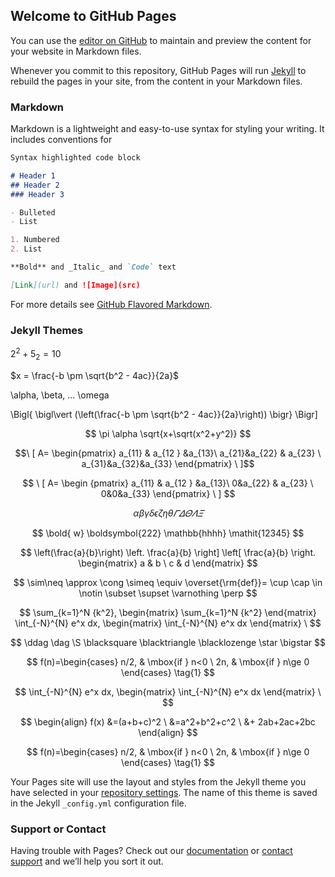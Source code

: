 ## Welcome to GitHub Pages

You can use the [editor on GitHub](https://github.com/xiaoizhang/MIMO-CMA-OPtisystem/edit/gh-pages/index.md) to maintain and preview the content for your website in Markdown files.

Whenever you commit to this repository, GitHub Pages will run [Jekyll](https://jekyllrb.com/) to rebuild the pages in your site, from the content in your Markdown files.

### Markdown

Markdown is a lightweight and easy-to-use syntax for styling your writing. It includes conventions for

```markdown
Syntax highlighted code block

# Header 1
## Header 2
### Header 3

- Bulleted
- List

1. Numbered
2. List

**Bold** and _Italic_ and `Code` text

[Link](url) and ![Image](src)
```

For more details see [GitHub Flavored Markdown](https://guides.github.com/features/mastering-markdown/).

### Jekyll Themes
$2^2+5_2=10$

$x = \frac{-b \pm \sqrt{b^2 - 4ac}}{2a}$

\alpha, \beta, ... \omega

\Bigl{ \bigl\vert (\left(\frac{-b \pm \sqrt{b^2 - 4ac}}{2a}\right)) \bigr} \Bigr]

$$ \pi \alpha \sqrt{x+\sqrt(x^2+y^2)} $$

$$\ [ A= \begin{pmatrix} a_{11} & a_{12 } &a_{13}\ a_{21}&a_{22} & a_{23} \ a_{31}&a_{32}&a_{33} \end{pmatrix} \ ]$$

$$ \ [ A= \begin {pmatrix} a_{11} & a_{12 } &a_{13}\ 0&a_{22} & a_{23} \ 0&0&a_{33} \end{pmatrix} \ ] $$

$$ \alpha \beta \gamma \delta \epsilon \zeta \eta \theta\varGamma \varDelta \varTheta \varLambda \varXi $$

$$ \bold{ w} \boldsymbol{222} \mathbb{hhhh} \mathit{12345} $$

$$ \left(\frac{a}{b}\right) \left. \frac{a}{b} \right] \left[ \frac{a}{b} \right. \begin{matrix} a & b \ c & d \end{matrix} $$

$$ \sim\neq \approx \cong \simeq \equiv \overset{\rm{def}}= \cup \cap \in \notin \subset \supset \varnothing \perp $$

$$ \sum_{k=1}^N {k^2}, \begin{matrix} \sum_{k=1}^N {k^2} \end{matrix} \int_{-N}^{N} e^x dx, \begin{matrix} \int_{-N}^{N} e^x dx \end{matrix} \ $$

$$ \ddag \dag \S \blacksquare \blacktriangle \blacklozenge \star \bigstar $$

$$ f(n)=\begin{cases} n/2, & \mbox{if } n<0 \ 2n, & \mbox{if } n\ge 0 \end{cases} \tag{1} $$

$$ \int_{-N}^{N} e^x dx, \begin{matrix} \int_{-N}^{N} e^x dx \end{matrix} \ $$

$$ \begin{align} f(x) &=(a+b+c)^2 \ &=a^2+b^2+c^2 \ &+ 2ab+2ac+2bc \end{align} $$

$$ f(n)=\begin{cases} n/2, & \mbox{if } n<0 \ 2n, & \mbox{if } n\ge 0 \end{cases} \tag{1} $$

Your Pages site will use the layout and styles from the Jekyll theme you have selected in your [repository settings](https://github.com/xiaoizhang/MIMO-CMA-OPtisystem/settings/pages). The name of this theme is saved in the Jekyll `_config.yml` configuration file.

### Support or Contact

Having trouble with Pages? Check out our [documentation](https://docs.github.com/categories/github-pages-basics/) or [contact support](https://support.github.com/contact) and we’ll help you sort it out.
